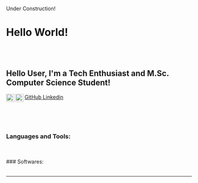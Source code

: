 Under Construction!



<h1>Hello World!</h1>
<br/>
<br/>

## Hello User, I'm a Tech Enthusiast and M.Sc. Computer Science Student!

<a href="https://github.com/NaBo-00" target="_blank">GitHub <img align="left" alt="GitHub" width="22px" src="" /></a>
<a href="https://www.linkedin.com/in/nareg-niko-boyagian/" target="_blank">Linkedin <img align="left" alt="LinkedIn" width="22px" src="" /></a>

<br />
<br />
<br />

### Languages and Tools:


<br />
<br />
### Softwares:



<br />
<br />

---

